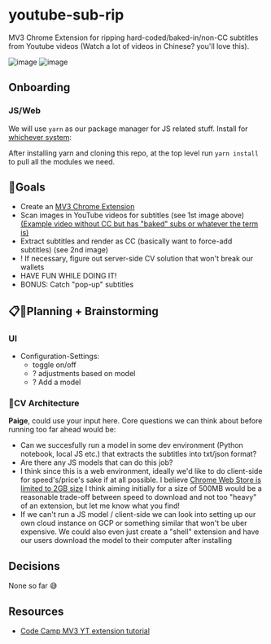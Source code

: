 # youtube-sub-rip
MV3 Chrome Extension for ripping hard-coded/baked-in/non-CC subtitles from Youtube videos (Watch a lot of videos in Chinese? you'll love this).

![image](https://user-images.githubusercontent.com/8185181/180892201-1e4ff6b9-1e5d-4b32-8639-e0198b4fbcc7.png)
![image](https://user-images.githubusercontent.com/8185181/180892400-002953f1-7361-4263-af96-223851878da5.png)

## Onboarding

### JS/Web
We will use `yarn` as our package manager for JS related stuff. Install for [whichever system](https://classic.yarnpkg.com/lang/en/docs/install/#windows-stable):

After installing yarn and cloning this repo, at the top level run `yarn install` to pull all the modules we need.


## 🥍Goals
- Create an [MV3 Chrome Extension](https://developer.chrome.com/docs/extensions/mv3/intro/)
- Scan images in YouTube videos for subtitles (see 1st image above) [(Example video without CC but has "baked" subs or whatever the term is)](https://www.youtube.com/watch?v=j92Wv3l89n8)
- Extract subtitles and render as CC (basically want to force-add subtitles) (see 2nd image)
- ! If necessary, figure out server-side CV solution that won't break our wallets
- HAVE FUN WHILE DOING IT!
- BONUS: Catch "pop-up" subtitles

## 📋🤯Planning + Brainstorming
### UI
- Configuration-Settings:
  - toggle on/off
  - ? adjustments based on model
  - ? Add a model

### 🤖CV Architecture
**Paige**, could use your input here. Core questions we can think about before running too far ahead would be:
- Can we succesfully run a model in some dev environment (Python notebook, local JS etc.) that extracts the subtitles into txt/json format?
- Are there any JS models that can do this job?
- I think since this is a web environment, ideally we'd like to do client-side for speed's/price's sake if at all possible. I believe [Chrome Web Store is limited to 2GB size](https://stackoverflow.com/questions/17817631/is-there-a-size-limit-on-a-crx-for-a-chrome-app-thats-installed-manually#:~:text=Yes%2C%20There%20is%20a%20limit,this%20answer%20is%20being%20posted.) I think aiming initially for a size of 500MB would be a reasonable trade-off between speed to download and not too "heavy" of an extension, but let me know what you find!
- If we can't run a JS model / client-side we can look into setting up our own cloud instance on GCP or something similar that won't be uber expensive. We could also even just create a "shell" extension and have our users download the model to their computer after installing

## Decisions
None so far 😅

## Resources
- [Code Camp MV3 YT extension tutorial](https://www.youtube.com/watch?v=0n809nd4Zu4)
